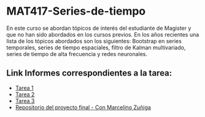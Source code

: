 # MAT417-Series-de-tiempo

En este curso se abordan tópicos de interés del estudiante de Magister y que no han sido abordados en los cursos previos. En los años recientes una lista de los tópicos abordados son los siguientes: Bootstrap en series temporales, series de tiempo espaciales, filtro de Kalman multivariado, series de tiempo de alta frecuencia y redes neuronales.

## Link Informes correspondientes a la tarea:

* [Tarea 1](https://www.overleaf.com/read/nswgxhqpttts#248838)
* [Tarea 2](https://www.overleaf.com/read/kbkzfppjfqws#3e22e9)
* [Tarea 3](https://www.overleaf.com/read/drfwcswbvfzp#4eb5df)
* [Repositorio del proyecto final - Con Marcelino Zuñiga](https://github.com/Hysteric-Larva/Proyecto-Final-Series-Temporales)
